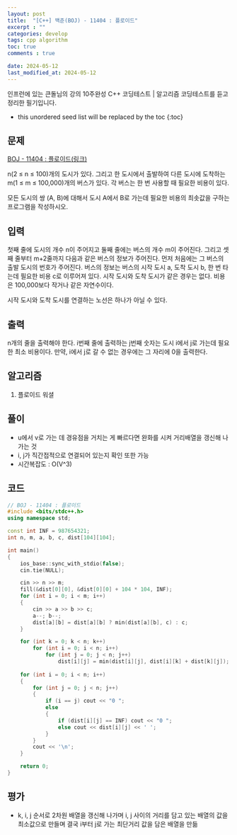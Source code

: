 ```yaml
---
layout: post
title:  "[C++] 백준(BOJ) - 11404 : 플로이드"
excerpt : ""
categories: develop
tags: cpp algorithm
toc: true
comments : true

date: 2024-05-12
last_modified_at: 2024-05-12
---
```

> <span style="font-size: 80%">
인프런에 있는 큰돌님의 강의 10주완성 C++ 코딩테스트 | 알고리즘 코딩테스트를 듣고 정리한 필기입니다.</span>

<!--more-->

* this unordered seed list will be replaced by the toc
{:toc}

## 문제 

[BOJ - 11404 : 플로이드(링크)](https://www.acmicpc.net/problem/11404)

n(2 ≤ n ≤ 100)개의 도시가 있다. 그리고 한 도시에서 출발하여 다른 도시에 도착하는 m(1 ≤ m ≤ 100,000)개의 버스가 있다. 각 버스는 한 번 사용할 때 필요한 비용이 있다.

모든 도시의 쌍 (A, B)에 대해서 도시 A에서 B로 가는데 필요한 비용의 최솟값을 구하는 프로그램을 작성하시오.

## 입력

첫째 줄에 도시의 개수 n이 주어지고 둘째 줄에는 버스의 개수 m이 주어진다. 그리고 셋째 줄부터 m+2줄까지 다음과 같은 버스의 정보가 주어진다. 먼저 처음에는 그 버스의 출발 도시의 번호가 주어진다. 버스의 정보는 버스의 시작 도시 a, 도착 도시 b, 한 번 타는데 필요한 비용 c로 이루어져 있다. 시작 도시와 도착 도시가 같은 경우는 없다. 비용은 100,000보다 작거나 같은 자연수이다.

시작 도시와 도착 도시를 연결하는 노선은 하나가 아닐 수 있다.

## 출력

n개의 줄을 출력해야 한다. i번째 줄에 출력하는 j번째 숫자는 도시 i에서 j로 가는데 필요한 최소 비용이다. 만약, i에서 j로 갈 수 없는 경우에는 그 자리에 0을 출력한다.

## 알고리즘
1. 플로이드 워셜

## 풀이
- u에서 v로 가는 데 경유점을 거치는 게 빠르다면 완화를 시켜 거리배열을 갱신해 나가는 것
- i, j가 직간접적으로 연결되어 있는지 확인 또한 가능
- 시간복잡도 : O(V^3)

## 코드
```cpp
// BOJ - 11404 : 플로이드
#include <bits/stdc++.h>
using namespace std;

const int INF = 987654321;
int n, m, a, b, c, dist[104][104];

int main()
{
	ios_base::sync_with_stdio(false);
	cin.tie(NULL);

	cin >> n >> m;
	fill(&dist[0][0], &dist[0][0] + 104 * 104, INF);
	for (int i = 0; i < m; i++)
	{
		cin >> a >> b >> c;
		a--; b--;
		dist[a][b] = dist[a][b] ? min(dist[a][b], c) : c;
	}

	for (int k = 0; k < n; k++)
		for (int i = 0; i < n; i++)
			for (int j = 0; j < n; j++)
				dist[i][j] = min(dist[i][j], dist[i][k] + dist[k][j]);
	
	for (int i = 0; i < n; i++)
	{
		for (int j = 0; j < n; j++)
		{
			if (i == j) cout << "0 ";
			else
			{
				if (dist[i][j] == INF) cout << "0 ";
				else cout << dist[i][j] << ' ';
			}
		}
		cout << '\n';
	}

	return 0;
}
```

## 평가  
- k, i, j 순서로 2차원 배열을 갱신해 나가며 i, j 사이의 거리를 담고 있는 배열의 값을 최소값으로 만들며 결국 i부터 j로 가는 최단거리 값을 담은 배열을 만듦